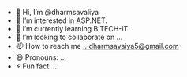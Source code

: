 - 👋 Hi, I’m @dharmsavaliya
- 👀 I’m interested in ASP.NET.
- 🌱 I’m currently learning  B.TECH-IT.
- 💞️ I’m looking to collaborate on ...
- 📫 How to reach me ...dharmsavaiya5@gmail.com
- 😄 Pronouns: ...
- ⚡ Fun fact: ...

<!---
dharmsavaliya/dharmsavaliya is a ✨ special ✨ repository because its `README.md` (this file) appears on your GitHub profile.
You can click the Preview link to take a look at your changes.
--->
